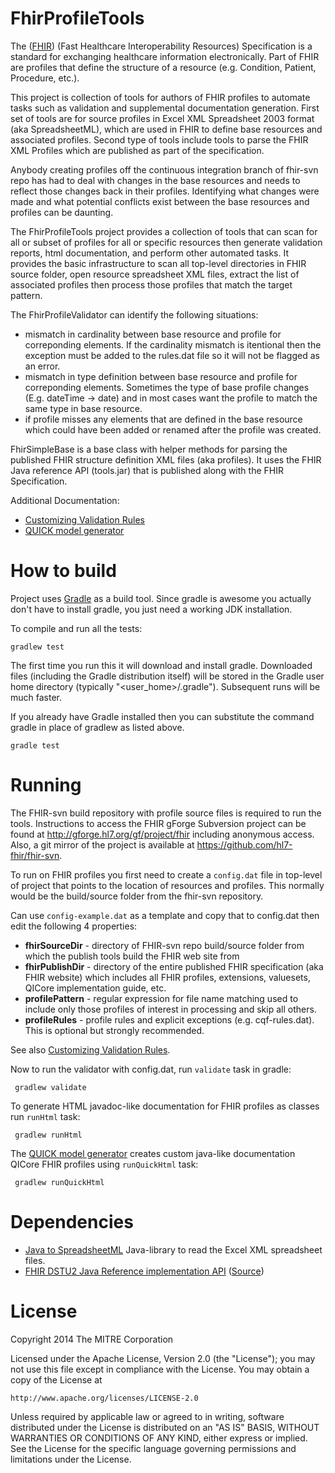 FhirProfileTools
================

The ([FHIR](http://www.hl7.org/implement/standards/fhir/)) (Fast Healthcare Interoperability Resources)
Specification is a standard for exchanging healthcare information electronically. 
Part of FHIR are profiles that define the structure of a resource (e.g. Condition, Patient, Procedure, etc.).

This project is collection of tools for authors of FHIR profiles to automate
tasks such as validation and supplemental documentation generation.
First set of tools are for source profiles in Excel XML Spreadsheet 2003 format (aka SpreadsheetML),
which are used in FHIR to define base resources and associated profiles. Second type of tools
include tools to parse the FHIR XML Profiles which are published as part of the specification.

Anybody creating profiles off the continuous integration branch of fhir-svn repo
has had to deal with changes in the base resources and needs to reflect those changes
back in their profiles. Identifying what changes were made and what potential
conflicts exist between the base resources and profiles can be daunting.

The FhirProfileTools project provides a collection of tools that can scan
for all or subset of profiles for all or specific resources then generate
validation reports, html documentation, and perform other automated tasks.
It provides the basic infrastructure to scan all top-level directories
in FHIR source folder, open resource spreadsheet XML files, extract the
list of associated profiles then process those profiles that match the
target pattern.

The FhirProfileValidator can identify the following situations:
 * mismatch in cardinality between base resource and profile for correponding elements.
   If the cardinality mismatch is itentional then the exception must be added to the
   rules.dat file so it will not be flagged as an error.
 * mismatch in type definition between base resource and profile for correponding elements.
   Sometimes the type of base profile changes (E.g. dateTime -> date) and in most cases
   want the profile to match the same type in base resource.
 * if profile misses any elements that are defined in the base resource which could have
   been added or renamed after the profile was created.
   
FhirSimpleBase is a base class with helper methods for parsing the published FHIR structure
definition XML files (aka profiles). It uses the FHIR Java reference API (tools.jar) that
is published along with the FHIR Specification.

Additional Documentation:
* [Customizing Validation Rules](customRules.md)
* [QUICK model generator](QuickHtmlGenerator.md)

# How to build

Project uses [Gradle](http://www.gradle.org) as a build tool. Since gradle is awesome
you actually don't have to install gradle, you just need a working JDK installation.

To compile and run all the tests:

    gradlew test

The first time you run this it will download and install gradle. Downloaded files (including the Gradle
distribution itself) will be stored in the Gradle user home directory (typically "<user_home>/.gradle").
Subsequent runs will be much faster.

If you already have Gradle installed then you can substitute the command gradle in place of gradlew as
listed above.

    gradle test

# Running

The FHIR-svn build repository with profile source files is required to run the tools.
Instructions to access the FHIR gForge Subversion project can be found at
http://gforge.hl7.org/gf/project/fhir including anonymous access. Also, a git mirror of the project
is available at https://github.com/hl7-fhir/fhir-svn.

To run on FHIR profiles you first need to create a `config.dat` file in top-level
of project that points to the location of resources and profiles. This normally
would be the build/source folder from the fhir-svn repository.

Can use `config-example.dat` as a template and copy that to config.dat then edit
the following 4 properties:
 * **fhirSourceDir** - directory of FHIR-svn repo build/source folder
   from which the publish tools build the FHIR web site from
 * **fhirPublishDir** - directory of the entire published FHIR specification (aka FHIR website)
   which includes all FHIR profiles, extensions, valuesets, QICore implementation guide, etc.
 * **profilePattern** - regular expression for file name matching used to include
   only those profiles of interest in processing and skip all others.
 * **profileRules** - profile rules and explicit exceptions (e.g. cqf-rules.dat).
   This is optional but strongly recommended.
   
See also [Customizing Validation Rules](customRules.md).

Now to run the validator with config.dat, run `validate` task in gradle:

     gradlew validate
	 
To generate HTML javadoc-like documentation for FHIR profiles as classes run `runHtml` task:

     gradlew runHtml

The [QUICK model generator](QuickHtmlGenerator.md) creates custom java-like documentation QICore FHIR profiles
using `runQuickHtml` task:

     gradlew runQuickHtml

# Dependencies

* [Java to SpreadsheetML](http://sourceforge.net/projects/xelem/)
Java-library to read the Excel XML spreadsheet files.
* [FHIR DSTU2 Java Reference implementation API](http://hl7.org/fhir/DSTU2/org.hl7.fhir.tools.jar) ([Source](http://hl7.org/fhir/DSTU2/fhir-1.0.0-Java-0.9.zip))

# License

Copyright 2014 The MITRE Corporation

Licensed under the Apache License, Version 2.0 (the "License");
you may not use this file except in compliance with the License.
You may obtain a copy of the License at

    http://www.apache.org/licenses/LICENSE-2.0

Unless required by applicable law or agreed to in writing, software
distributed under the License is distributed on an "AS IS" BASIS,
WITHOUT WARRANTIES OR CONDITIONS OF ANY KIND, either express or implied.
See the License for the specific language governing permissions and
limitations under the License.
